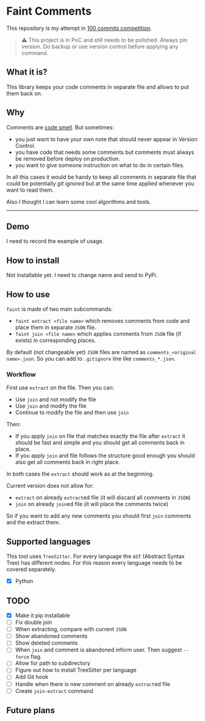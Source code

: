 # Faint Comments

This repository is my attempt in [100 commits competition](https://100commitow.pl/).

> :warning: This project is in PoC and still needs to be polished. Always pin version.
> Do backup or use version control before applying any command.

## What it is?

This library keeps your code comments in separate file and allows to put them back on.

## Why

Comments are [code smell](https://refactoring.guru/pl/smells/comments). But sometimes:

- you just want to have your own note that should never appear in Version Control.
- you have code that needs some comments but comments must always be removed before deploy on production.
- you want to give someone instruction on what to do in certain files.

In all this cases it would be handy to keep all comments
in separate file that could be potentially _git ignored_
but at the same time applied whenever you want to read them.

Also I thought I can learn some cool algorithms and tools.

---

## Demo

I need to record the example of usage.

## How to install

Not installable yet. I need to change name and send to PyPi.

## How to use

`faint` is made of two main subcommands:

- `faint extract <file name>` which removes comments from code and place them in separate `JSON` file.
- `faint join <file name>` which applies comments from `JSON` file (if exists) in corresponding places.

By default (not changeable yet) `JSON` files are named as `comments_<original name>.json`.
So you can add to `.gitignore` line like `comments_*.json`.

### Workflow

First use `extract` on the file. Then you can:

- Use `join` and not modify the file
- Use `join` and modify the file
- Continue to modify the file and then use `join`

Then:

- If you apply `join` on file that matches exactly the file after `extract`
  it should be fast and simple and you should get all comments back in place.
- If you apply `join` and file follows the structure good enough you should also
  get all comments back in right place.

In both cases the `extract` should work as at the beginning.

Current version does not allow for:

- `extract` on already `extract`ed file (it will discard all comments in `JSON`)
- `join` on already `join`ed file (it will place the comments twice)

So if you want to add any new comments you should first `join` comments and the extract them.

## Supported languages

This tool uses `TreeSitter`. For every language the `AST` (Abstract Syntax Tree) has different nodes.
For this reason every language needs to be covered separately.

- [x] Python

## TODO

- [x] Make it pip installable
- [ ] Fix double join
- [ ] When extracting, compare with current `JSON`
- [ ] Show abandoned comments
- [ ] Show deleted comments
- [ ] When `join` and comment is abandoned inform user. Then suggest `--force` flag.
- [ ] Allow for path to subdirectory
- [ ] Figure out how to install TreeSitter per language
- [ ] Add Git hook
- [ ] Handle when there is new comment on already `extract`ed file
- [ ] Create `join-extract` command

## Future plans
